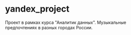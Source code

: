 # yandex_project
Проект в рамках курса "Аналитик данных".  Музыкальные предпочтениях в разных городах России.
